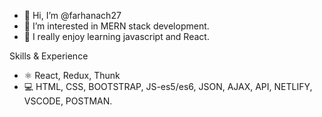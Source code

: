 - 👋 Hi, I’m @farhanach27
- 👀 I’m interested in MERN stack development.
- 🌱 I really enjoy learning javascript and React.

Skills & Experience
- ⚛ React, Redux, Thunk 
- 💻 HTML, CSS, BOOTSTRAP, JS-es5/es6, JSON, AJAX, API, NETLIFY, VSCODE, POSTMAN.

<!---
farhanach27/farhanach27 is a ✨ special ✨ repository because its `README.md` (this file) appears on your GitHub profile.
You can click the Preview link to take a look at your changes.
--->

